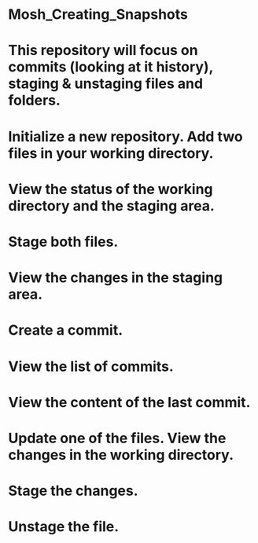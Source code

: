 # Mosh_Creating_Snapshots
<h1> This repository will focus on commits (looking at it history), staging &amp; unstaging files and folders. </h1>
<h1> Initialize a new repository.  Add two files in your working directory.</h1>
<h1> View the status of the working directory and the staging area.</h1>
<h1> Stage both files. </h1>
<h1> View the changes in the staging area.</h1>
<h1> Create a commit.</h1>
<h1> View the list of commits.</h1>
<h1> View the content of the last commit.</h1>
<h1> Update one of the files.  View the changes in the working directory.</h1>
<h1> Stage the changes. </h1>
<h1>Unstage the file. </h1> 
